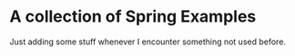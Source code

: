 # A collection of Spring Examples

Just adding some stuff whenever I encounter something not used before.
